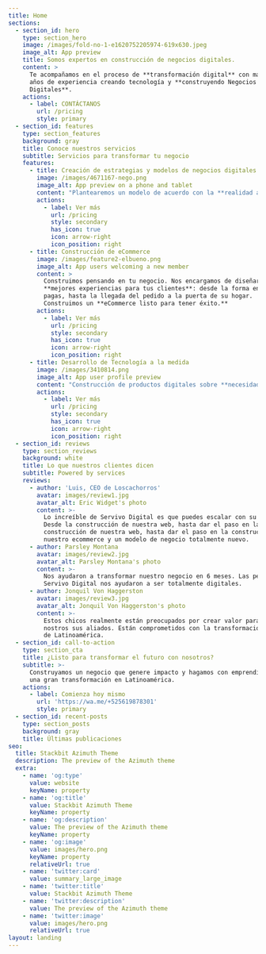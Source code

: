 ```yaml
---
title: Home
sections:
  - section_id: hero
    type: section_hero
    image: /images/fold-no-1-e1620752205974-619x630.jpeg
    image_alt: App preview
    title: Somos expertos en construcción de negocios digitales.
    content: >
      Te acompañamos en el proceso de **transformación digital** con más de 10
      años de experiencia creando tecnología y **construyendo Negocios
      Digitales**.
    actions:
      - label: CONTÁCTANOS
        url: /pricing
        style: primary
  - section_id: features
    type: section_features
    background: gray
    title: Conoce nuestros servicios
    subtitle: Servicios para transformar tu negocio
    features:
      - title: Creación de estrategias y modelos de negocios digitales.
        image: /images/4671167-nego.png
        image_alt: App preview on a phone and tablet
        content: "Plantearemos un modelo de acuerdo con la **realidad actual y las necesidades de tu negocio**, permitiendo flexibilidad, eficiencia e innovación.\_\n"
        actions:
          - label: Ver más
            url: /pricing
            style: secondary
            has_icon: true
            icon: arrow-right
            icon_position: right
      - title: Construcción de eCommerce
        image: /images/feature2-elbueno.png
        image_alt: App users welcoming a new member
        content: >
          Construimos pensando en tu negocio. Nos encargamos de diseñar las
          **mejores experiencias para tus clientes**: desde la forma en la que
          pagas, hasta la llegada del pedido a la puerta de su hogar.
          Construimos un **eCommerce listo para tener éxito.**
        actions:
          - label: Ver más
            url: /pricing
            style: secondary
            has_icon: true
            icon: arrow-right
            icon_position: right
      - title: Desarrollo de Tecnología a la medida
        image: /images/3410814.png
        image_alt: App user profile preview
        content: "Construcción de productos digitales sobre **necesidades del negocio** y sus clientes. Más que una App o una plataforma web genérica.\_\n"
        actions:
          - label: Ver más
            url: /pricing
            style: secondary
            has_icon: true
            icon: arrow-right
            icon_position: right
  - section_id: reviews
    type: section_reviews
    background: white
    title: Lo que nuestros clientes dicen
    subtitle: Powered by services
    reviews:
      - author: 'Luis, CEO de Loscachorros'
        avatar: images/review1.jpg
        avatar_alt: Eric Widget's photo
        content: >-
          Lo increíble de Servivo Digital es que puedes escalar con su ayuda.
          Desde la construcción de nuestra web, hasta dar el paso en la
          construcción de nuestra web, hasta dar el paso en la construcción de
          nuestro ecommerce y un modelo de negocio totalmente nuevo.
      - author: Parsley Montana
        avatar: images/review2.jpg
        avatar_alt: Parsley Montana's photo
        content: >-
          Nos ayudaron a transformar nuestro negocio en 6 meses. Las personas de
          Servivo Digital nos ayudaron a ser totalmente digitales.
      - author: Jonquil Von Haggerston
        avatar: images/review3.jpg
        avatar_alt: Jonquil Von Haggerston's photo
        content: >-
          Estos chicos realmente están preocupados por crear valor para todos
          nostros sus aliados. Están comprometidos con la transformación digital
          de Latinoamérica.
  - section_id: call-to-action
    type: section_cta
    title: ¿Listo para transformar el futuro con nosotros?
    subtitle: >-
      Construyamos un negocio que genere impacto y hagamos con emprendimiento
      una gran transformación en Latinoamérica.
    actions:
      - label: Comienza hoy mismo
        url: 'https://wa.me/+525619878301'
        style: primary
  - section_id: recent-posts
    type: section_posts
    background: gray
    title: Últimas publicaciones
seo:
  title: Stackbit Azimuth Theme
  description: The preview of the Azimuth theme
  extra:
    - name: 'og:type'
      value: website
      keyName: property
    - name: 'og:title'
      value: Stackbit Azimuth Theme
      keyName: property
    - name: 'og:description'
      value: The preview of the Azimuth theme
      keyName: property
    - name: 'og:image'
      value: images/hero.png
      keyName: property
      relativeUrl: true
    - name: 'twitter:card'
      value: summary_large_image
    - name: 'twitter:title'
      value: Stackbit Azimuth Theme
    - name: 'twitter:description'
      value: The preview of the Azimuth theme
    - name: 'twitter:image'
      value: images/hero.png
      relativeUrl: true
layout: landing
---
```

